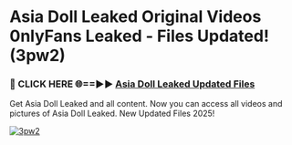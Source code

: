# Asia Doll Leaked Original Videos 0nlyFans Leaked - Files Updated! (3pw2)

<h3>🔴 CLICK HERE 🌐==►► <a href="https://tinyurl.com/2wckxsce" rel="nofollow">Asia Doll Leaked Updated Files</a></h3>

Get Asia Doll Leaked and all content. Now you can access all videos and pictures of Asia Doll Leaked. New Updated Files 2025!

[![3pw2](https://i.imgur.com/AFduVYN.gif)](https://tinyurl.com/2wckxsce)
